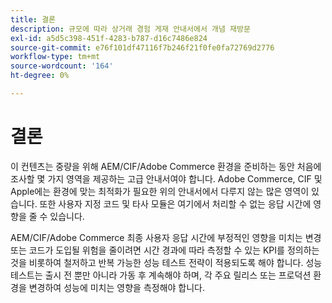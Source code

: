 ```yaml
---
title: 결론
description: 규모에 따라 상거래 경험 게재 안내서에서 개념 재방문
exl-id: a5d5c398-451f-4283-b787-d16c7486e824
source-git-commit: e76f101df47116f7b246f21f0fe0fa72769d2776
workflow-type: tm+mt
source-wordcount: '164'
ht-degree: 0%

---
```


# 결론

이 컨텐츠는 중량을 위해 AEM/CIF/Adobe Commerce 환경을 준비하는 동안 처음에 조사할 몇 가지 영역을 제공하는 고급 안내서여야 합니다. Adobe Commerce, CIF 및 Apple에는 환경에 맞는 최적화가 필요한 위의 안내서에서 다루지 않는 많은 영역이 있습니다. 또한 사용자 지정 코드 및 타사 모듈은 여기에서 처리할 수 없는 응답 시간에 영향을 줄 수 있습니다.

AEM/CIF/Adobe Commerce 최종 사용자 응답 시간에 부정적인 영향을 미치는 변경 또는 코드가 도입될 위험을 줄이려면 시간 경과에 따라 측정할 수 있는 KPI를 정의하는 것을 비롯하여 철저하고 반복 가능한 성능 테스트 전략이 적용되도록 해야 합니다. 성능 테스트는 출시 전 뿐만 아니라 가동 후 계속해야 하며, 각 주요 릴리스 또는 프로덕션 환경을 변경하여 성능에 미치는 영향을 측정해야 합니다.
